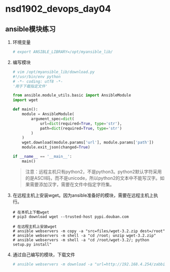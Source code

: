 # nsd1902_devops_day04

## ansible模块练习

1. 环境变量

   ```python
   # export ANSIBLE_LIBRARY=/opt/myansible_lib/
   ```

2. 编写模块

   ```python
   # vim /opt/myansible_lib/download.py 
   #!/usr/bin/env python
   # -*- coding: utf8 -*-
   '用于下载指定文件'
   
   from ansible.module_utils.basic import AnsibleModule
   import wget
   
   def main():
       module = AnsibleModule(
           argument_spec=dict(
               url=dict(required=True, type='str'),
               path=dict(required=True, type='str')
           )
       )
       wget.download(module.params['url'], module.params['path'])
       module.exit_json(changed=True)
   
   if __name__ == '__main__':
       main()
   ```

   > 注意：远程主机只有python2，不是python3。python2默认字符采用的是ASCII码，而不是unicode，所以python2的文本中不能写汉字。如果需要添加汉字，需要在文件中指定字符集。

3. 在远程主机上安装wget。因为ansible准备好的模块，需要在远程主机上执行。

   ```shell
   # 在本机上下载wget
   # pip3 download wget --trusted-host pypi.douban.com
   
   # 在远程主机上安装wget
   # ansible webservers -m copy -a "src=files/wget-3.2.zip dest=/root"
   # ansible webservers -m shell -a "cd /root; unzip wget-3.2.zip"
   # ansible webservers -m shell -a "cd /root/wget-3.2/; python setup.py install"
   ```

4. 通过自己编写的模块，下载文件

   ```python
   # ansible webservers -m download -a "url=http://192.168.4.254/zabbix.png path=/tmp/zabbix.png"
   ```

   